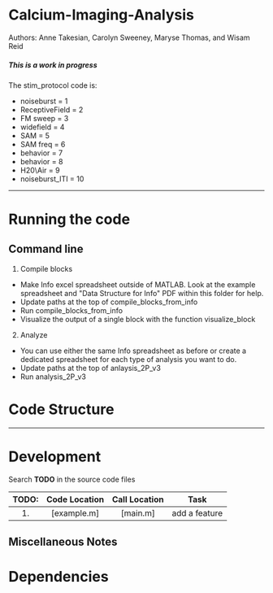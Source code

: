 # Calcium-Imaging-Analysis

Authors: Anne Takesian, Carolyn Sweeney, Maryse Thomas, and Wisam Reid

##### This is a work in progress


The stim_protocol code is:
- noiseburst      = 1
- ReceptiveField  = 2
- FM sweep        = 3
- widefield       = 4
- SAM             = 5
- SAM freq        = 6
- behavior        = 7
- behavior        = 8
- H20\Air         = 9
- noiseburst_ITI  = 10

-----

# Running the code
## Command line

1. Compile blocks
- Make Info excel spreadsheet outside of MATLAB. Look at the example spreadsheet and "Data Structure for Info" PDF within this folder for help.
- Update paths at the top of compile_blocks_from_info
- Run compile_blocks_from_info
- Visualize the output of a single block with the function visualize_block

2. Analyze
- You can use either the same Info spreadsheet as before or create a dedicated spreadsheet for each type of analysis you want to do.
- Update paths at the top of anlaysis_2P_v3
- Run analysis_2P_v3

# Code Structure

-----

# Development

Search **TODO** in the source code files


| TODO: | Code Location              | Call Location              | Task                                                             |
|:-----:|:--------------------------:|:--------------------------:|:----------------------------------------------------------------:|
| 1.    | [example.m]      | [main.m] | add a feature                                 |


## Miscellaneous Notes

# Dependencies

